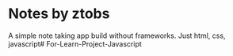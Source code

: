 # Notes by ztobs #
A simple note taking app build without frameworks. Just html, css, javascript#   F o r - L e a r n - P r o j e c t - J a v a s c r i p t  
 